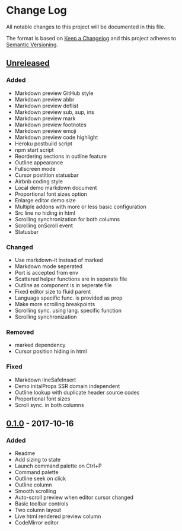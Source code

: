 # Change Log
All notable changes to this project will be documented in this file.

The format is based on [Keep a Changelog](http://keepachangelog.com/)
and this project adheres to [Semantic Versioning](http://semver.org/).

## [Unreleased]
### Added
 - Markdown preview GitHub style
 - Markdown preview abbr
 - Markdown preview deflist
 - Markdown preview sub, sup, ins
 - Markdown preview mark
 - Markdown preview footnotes
 - Markdown preview emoji
 - Markdown preview code highlight
 - Heroku postbuild script
 - npm start script
 - Reordering sections in outline feature
 - Outline appearance
 - Fullscreen mode
 - Cursor postition statusbar
 - Airbnb coding style
 - Local demo markdown document
 - Proportional font sizes option
 - Enlarge editor demo size
 - Multiple addons with more or less basic configuration
 - Src line no hiding in html
 - Scrolling synchronization for both columns
 - Scrolling onScroll event
 - Statusbar

### Changed
 - Use markdown-it instead of marked
 - Markdown mode seperated
 - Port is accepted from env
 - Scattered helper functions are in seperate file
 - Outline as component is in seperate file
 - Fixed editor size to fluid parent
 - Language specific func. is provided as prop
 - Make more scrolling breakpoints
 - Scrolling sync. using lang. specific function
 - Scrolling synchronization

### Removed
 - marked dependency
 - Cursor position hiding in html

### Fixed
 - Markdown lineSafeInsert
 - Demo initalProps SSR domain independent
 - Outline lookup with duplicate header source codes
 - Proportional font sizes
 - Scroll sync. in both columns

## [0.1.0] - 2017-10-16
### Added
 - Readme
 - Add sizing to state
 - Launch command palette on Ctrl+P
 - Command palette
 - Outline seek on click
 - Outline column
 - Smooth scrolling
 - Auto-scroll preview when editor cursor changed
 - Basic toolbar controls
 - Two column layout
 - Live html rendered preview column
 - CodeMirror editor

[Unreleased]: https://github.com/grissius/markup-editor/compare/dev...master
[0.1.0]: v0.0.0..v0.1.0
